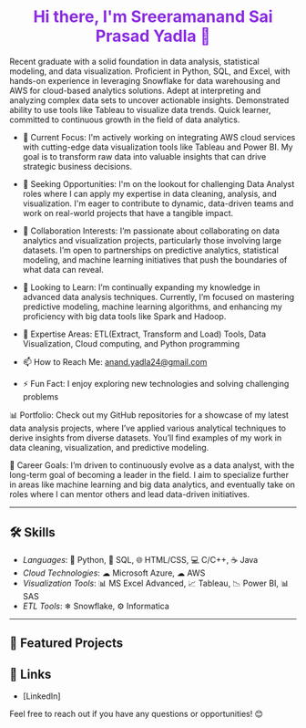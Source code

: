 <div align="center">
  <h1 style="color:#8a2be2;">Hi there, I'm Sreeramanand Sai Prasad Yadla 👋</h1>
</div>

Recent graduate with a solid foundation in data analysis, statistical modeling, and data visualization. Proficient in Python, SQL, and Excel, with hands-on experience in leveraging Snowflake for data warehousing and AWS for cloud-based analytics solutions. Adept at interpreting and analyzing complex data sets to uncover actionable insights. Demonstrated ability to use tools like Tableau to visualize data trends. Quick learner, committed to continuous growth in the field of data analytics.

- 🔭 Current Focus:
I'm actively working on integrating AWS cloud services with cutting-edge data visualization tools like Tableau and Power BI. My goal is to transform raw data into valuable insights that can drive strategic business decisions.

- 🌱 Seeking Opportunities:
I'm on the lookout for challenging Data Analyst roles where I can apply my expertise in data cleaning, analysis, and visualization. I'm eager to contribute to dynamic, data-driven teams and work on real-world projects that have a tangible impact.

- 👯 Collaboration Interests:
I’m passionate about collaborating on data analytics and visualization projects, particularly those involving large datasets. I’m open to partnerships on predictive analytics, statistical modeling, and machine learning initiatives that push the boundaries of what data can reveal.

- 🤔 Looking to Learn:
I’m continually expanding my knowledge in advanced data analysis techniques. Currently, I’m focused on mastering predictive modeling, machine learning algorithms, and enhancing my proficiency with big data tools like Spark and Hadoop.

- 💬 Expertise Areas: ETL(Extract, Transform and Load) Tools, Data Visualization, Cloud computing, and Python programming

- 📫 How to Reach Me: anand.yadla24@gmail.com

- ⚡ Fun Fact: I enjoy exploring new technologies and solving challenging problems

📊 Portfolio:
Check out my GitHub repositories for a showcase of my latest data analysis projects, where I’ve applied various analytical techniques to derive insights from diverse datasets. You’ll find examples of my work in data cleaning, visualization, and predictive modeling.

🎯 Career Goals:
I’m driven to continuously evolve as a data analyst, with the long-term goal of becoming a leader in the field. I aim to specialize further in areas like machine learning and big data analytics, and eventually take on roles where I can mentor others and lead data-driven initiatives.

---

## 🛠 Skills

- *Languages*: 🐍 Python, 💾 SQL, 🌐 HTML/CSS, 💻 C/C++, ☕ Java
- *Cloud Technologies*: ☁ Microsoft Azure, ☁ AWS
- *Visualization Tools*: 📊 MS Excel Advanced, 📈 Tableau, 📉 Power BI, 📊 SAS
- *ETL Tools*: ❄ Snowflake, ⚙ Informatica

---

## 📂 Featured Projects

## 🔗 Links
- [LinkedIn]

Feel free to reach out if you have any questions or opportunities! 😊
